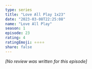 ```yaml
---
type: series
title: "Love All Play 1x23"
date: "2023-03-08T22:25:08"
name: "Love All Play"
season: 1
episode: 23
rating: 4
ratingEmoji: ⭐️⭐️⭐️⭐️
share: false
---
```


*[No review was written for this episode]*
